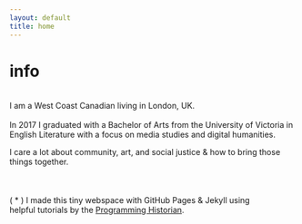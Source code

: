 ```yaml
---
layout: default
title: home
---
```

# info
<br>
I am a West Coast Canadian living in London, UK.
<br>
<br>In 2017 I graduated with a Bachelor of Arts from the University of Victoria in English Literature with a focus on media studies and digital humanities.

I care a lot about community, art, and social justice & how to bring those things together.<br>
<br>
<br>
<br>
( * ) I made this tiny webspace with GitHub Pages & Jekyll using <br>helpful tutorials by the [Programming Historian](https://programminghistorian.org/).
